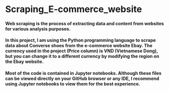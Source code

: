 # Scraping_E-commerce_website
#### Web scraping is the process of extracting data and content from websites for various analysis purposes.
#### In this project, I am using the Python programming language to scrape data about Converse shoes from the e-commerce website Ebay. The currency used in the project (Price column) is VND (Vietnamese Dong), but you can change it to a different currency by modifying the region on the Ebay website.
#### Most of the code is contained in Jupyter notebooks. Although these files can be viewed directly on your GitHub browser or any IDE, I recommend using Jupyter notebooks to view them for the best experience.
